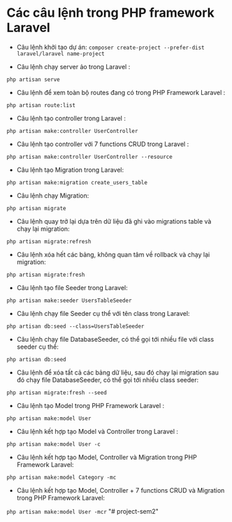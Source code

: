 # Các câu lệnh trong PHP framework Laravel

- Câu lệnh khởi tạo dự án:
  `composer create-project --prefer-dist laravel/laravel name-project`

- Câu lệnh chạy server ảo trong Laravel :

`php artisan serve`

- Câu lệnh để xem toàn bộ routes đang có trong PHP Framework Laravel :

`php artisan route:list`

- Câu lệnh tạo controller trong Laravel :

`php artisan make:controller UserController`

- Câu lệnh tạo controller với 7 functions CRUD trong Laravel :

`php artisan make:controller UserController --resource`

- Câu lệnh tạo Migration trong Laravel:

`php artisan make:migration create_users_table`

- Câu lệnh chạy Migration:

`php artisan migrate`

- Câu lệnh quay trở lại dựa trên dữ liệu đã ghi vào migrations table và chạy lại migration:

`php artisan migrate:refresh`

- Câu lệnh xóa hết các bảng, không quan tâm về rollback và chạy lại migration:

`php artisan migrate:fresh`

- Câu lệnh tạo file Seeder trong Laravel:

`php artisan make:seeder UsersTableSeeder`

- Câu lệnh chạy file Seeder cụ thể với tên class trong Laravel:

`php artisan db:seed --class=UsersTableSeeder`

- Câu lệnh chạy file DatabaseSeeder, có thể gọi tới nhiều file với class seeder cụ thể:

`php artisan db:seed`

- Câu lệnh để xóa tất cả các bảng dữ liệu, sau đó chạy lại migration sau đó chạy file DatabaseSeeder, có thể gọi tới nhiều class seeder:

`php artisan migrate:fresh --seed`

- Câu lệnh tạo Model trong PHP Framework Laravel :

`php artisan make:model User`

- Câu lệnh kết hợp tạo Model và Controller trong Laravel :

`php artisan make:model User -c`

- Câu lệnh kết hợp tạo Model, Controller và Migration trong PHP Framework Laravel:

`php artisan make:model Category -mc`

- Câu lệnh kết hợp tạo Model, Controller + 7 functions CRUD và Migration trong PHP Framework Laravel:

`php artisan make:model User -mcr`
"# project-sem2" 
